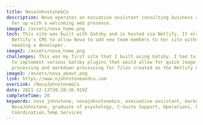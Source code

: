```yaml
---
title: NovaJohnstone&Co
description: Nova operates an excuative assistant consulting business and I set
  her up with a welcoming web presence.
image1: /assets/nova_home.png
tech: This site was built with Gatsby and is hosted via Netlify. It also uses
  Netlify's CMS to allow Nova to add new team members to her site without
  needing a developer.
image2: /assets/nova_home.png
challenges: This was my first site that I built using Gatsby. I had to learn how
  to implement various Gatsby plugins that would allow for quick image
  processing and markdown processing for files created on the Netlify CMS.
image3: /assets/nova_about.png
link: https://www.njohnstoneandco.com
overLink: /NovaJohnstone&Co
date: 2021-12-13T20:10:36.919Z
completeTime: 20
keywords: nova johnstone, novajohnstone&co, execuative assistant, marketing,
  NovaJohnstone, graduate of psychology, C-Suite Support, Operations, Project
  Coordination,Temp Services
---
```

